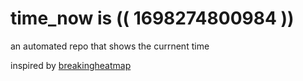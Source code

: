 # time_now is (( 1698274800984 ))

an automated repo that shows the currnent time

inspired by [breakingheatmap](https://github.com/breakingheatmap/breakingheatmap)